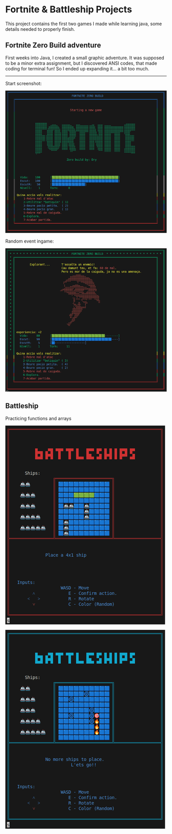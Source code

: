 # Fortnite & Battleship Projects
This project contains the first two games I made while learning java, some details needed to properly finish.

## Fortnite Zero Build adventure

First weeks into Java, I created a small graphic adventure. It was supposed to be a minor extra assignment, but I discovered ANSI codes, that made coding for terminal fun! So I ended up expanding it… a bit too much.


---
Start screenshot:

![alt text](image.png)

Random event ingame:

![alt text](image-2.png)

## Battleship

Practicing functions and arrays

![alt text](image-3.png)

![alt text](image-4.png)